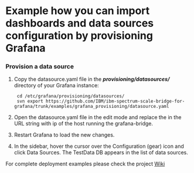 # Example how you can import dashboards and data sources configuration by provisioning Grafana


### Provision a data source


1. Copy the datasource.yaml file in the ***provisioning/datasources/*** directory of your Grafana instance:

   ```
    cd /etc/grafana/provisioning/datasources/
    svn export https://github.com/IBM/ibm-spectrum-scale-bridge-for-grafana/trunk/examples/grafana_provisioning/datasource.yaml
   ```
2. Open the datasource.yaml file in the edit mode and replace the *<host-ip>* in the URL string with ip of the host running the grafana-bridge. 

3. Restart Grafana to load the new changes.

4. In the sidebar, hover the cursor over the Configuration (gear) icon and click Data Sources. The TestData DB appears in the list of data sources.

For complete deployment examples please check the project [Wiki](https://github.com/IBM/ibm-spectrum-scale-bridge-for-grafana/wiki)
